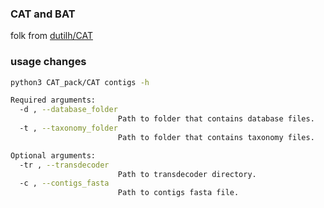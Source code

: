 ### CAT and BAT

 folk from  [dutilh/CAT](https://github.com/dutilh/CAT)

### usage changes

```bash
python3 CAT_pack/CAT contigs -h

Required arguments:
  -d , --database_folder 
                        Path to folder that contains database files.
  -t , --taxonomy_folder 
                        Path to folder that contains taxonomy files.

Optional arguments:
  -tr , --transdecoder 
                        Path to transdecoder directory.
  -c , --contigs_fasta 
                        Path to contigs fasta file.
                        

```





